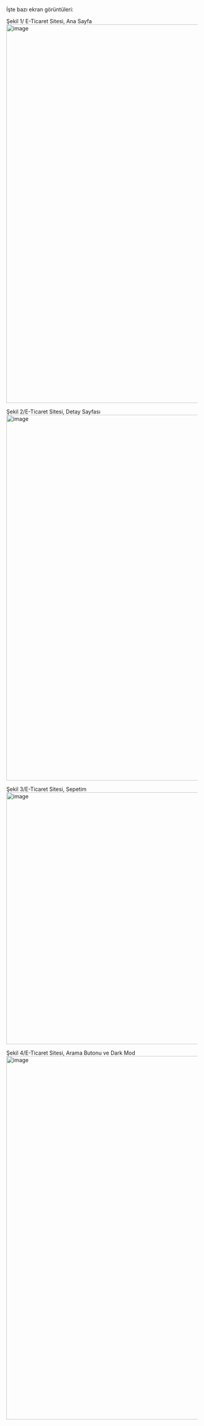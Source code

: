 İşte bazı ekran görüntüleri:
 
Şekil 1/ E-Ticaret Sitesi, Ana Sayfa
<img width="1891" height="995" alt="image" src="https://github.com/user-attachments/assets/94eebd2b-873e-4a28-8423-1e649bed0223" />


 
Şekil 2/E-Ticaret Sitesi, Detay Sayfası
<img width="1909" height="961" alt="image" src="https://github.com/user-attachments/assets/93d0802e-fcd0-440f-b2ea-60e475d2d879" />


 
Şekil 3/E-Ticaret Sitesi, Sepetim
<img width="1906" height="662" alt="image" src="https://github.com/user-attachments/assets/a73e1f14-cb53-42d5-aaeb-43c1b16935f7" />

 
Şekil 4/E-Ticaret Sitesi, Arama Butonu ve Dark Mod
<img width="1888" height="955" alt="image" src="https://github.com/user-attachments/assets/af38743e-002e-447d-b701-26040ff33e9e" />

